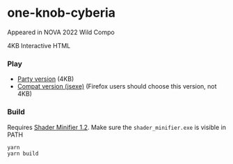 # one-knob-cyberia

Appeared in NOVA 2022 Wild Compo

4KB Interactive HTML

### Play

- [Party version](https://0b5vr.com/one-knob-cyberia/) (4KB)
- [Compat version (jsexe)](https://0b5vr.com/one-knob-cyberia/jsexe.html) (Firefox users should choose this version, not 4KB)

### Build

Requires [Shader Minifier 1.2](https://github.com/laurentlb/Shader_Minifier/releases/tag/1.2). Make sure the `shader_minifier.exe` is visible in PATH

```sh
yarn
yarn build
```
